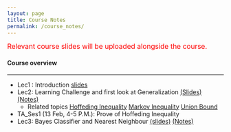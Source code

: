 ```yaml
---
layout: page
title: Course Notes
permalink: /course_notes/
---
```

<font size="3" color="red">Relevant course slides will be uploaded alongside the course.</font>

#### Course overview 
___
- Lec1 : Introduction [slides](https://goo.gl/afZAyn) 
- Lec2: Learning Challenge and first look at Generalization [(Slides)](https://goo.gl/AFi3p2) [(Notes)](https://goo.gl/Yg26UV)
   - Related topics [Hoffeding Inequality](https://en.wikipedia.org/wiki/Hoeffding%27s_inequality) 
     [Markov Inequality](https://en.wikipedia.org/wiki/Markov%27s_inequality) 
	 [Union Bound](https://en.wikipedia.org/wiki/Boole%27s_inequality)
- TA_Ses1 (13 Feb, 4-5 P.M.): Prove of Hoffeding Inequality
- Lec3: Bayes Classifier and Nearest Neighbour [(slides)](https://goo.gl/4S81up) [(Notes)](https://goo.gl/MjnEXx)

